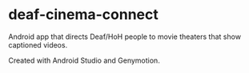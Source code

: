# deaf-cinema-connect
Android app that directs Deaf/HoH people to movie theaters that show captioned videos.

Created with Android Studio and Genymotion.
